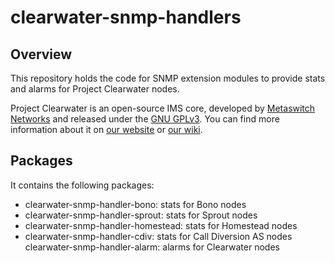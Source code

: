 clearwater-snmp-handlers
========================

Overview
--------

This repository holds the code for SNMP extension modules to provide stats and alarms for Project Clearwater nodes.

Project Clearwater is an open-source IMS core, developed by [Metaswitch Networks](http://www.metaswitch.com) and released under the [GNU GPLv3](http://www.projectclearwater.org/download/license/). You can find more information about it on [our website](http://www.projectclearwater.org/) or [our wiki](https://github.com/Metaswitch/clearwater-docs/wiki).

Packages
--------

It contains the following packages:

* clearwater-snmp-handler-bono: stats for Bono nodes
* clearwater-snmp-handler-sprout: stats for Sprout nodes
* clearwater-snmp-handler-homestead: stats for Homestead nodes
* clearwater-snmp-handler-cdiv: stats for Call Diversion AS nodes
clearwater-snmp-handler-alarm: alarms for Clearwater nodes

